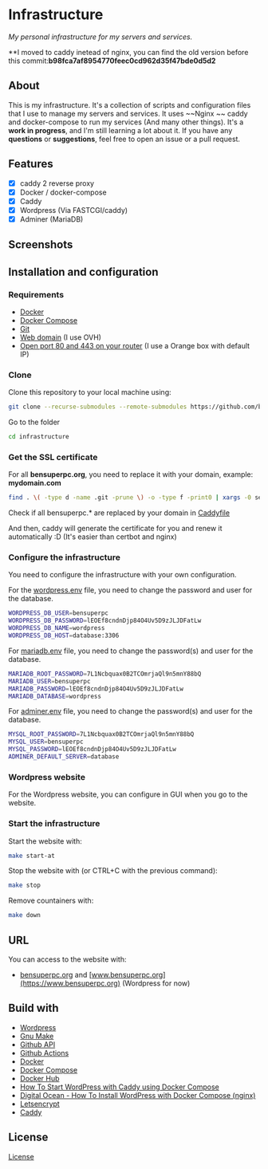 # Infrastructure

_My personal infrastructure for my servers and services._

**I moved to caddy inetead of nginx, you can find the old version before this commit:**b98fca7af8954770feec0cd962d35f47bde0d5d2**

## About

This is my infrastructure. It's a collection of scripts and configuration files that I use to manage my servers and services.
It uses ~~Nginx ~~ caddy and docker-compose to run my services (And many other things).
It's a **work in progress**, and I'm still learning a lot about it.
If you have any **questions** or **suggestions**, feel free to open an issue or a pull request.

## Features

- [x] caddy 2 reverse proxy
- [x] Docker / docker-compose
- [x] Caddy
- [x] Wordpress (Via FASTCGI/caddy)
- [x] Adminer (MariaDB)

## Screenshots

## Installation and configuration

### Requirements

- [Docker](https://docs.docker.com/install/)
- [Docker Compose](https://docs.docker.com/compose/install/)
- [Git](https://git-scm.com/book/en/v2/Getting-Started-Installing-Git)
- [Web domain](https://www.ovh.com/world/domains/) (I use OVH)
- [Open port 80 and 443 on your router](http://192.168.0.1/) (I use a Orange box with default IP)

### Clone

Clone this repository to your local machine using:

```sh
git clone --recurse-submodules --remote-submodules https://github.com/bensuperpc/infrastructure.git
```

Go to the folder

```sh
cd infrastructure
```

### Get the SSL certificate

For all **bensuperpc.org**, you need to replace it with your domain, example: **mydomain.com**

```sh
find . \( -type d -name .git -prune \) -o -type f -print0 | xargs -0 sed -i 's/bensuperpc.org/mydomain.com/g'
```

Check if all bensuperpc.* are replaced by your domain in [Caddyfile](caddy/wordpress/Caddyfile)

And then, caddy will generate the certificate for you and renew it automatically :D (It's easier than certbot and nginx)

### Configure the infrastructure

You need to configure the infrastructure with your own configuration.

For the [wordpress.env](env/wordpress.env) file, you need to change the password and user for the database.

```sh
WORDPRESS_DB_USER=bensuperpc
WORDPRESS_DB_PASSWORD=lEOEf8cndnDjp84O4Uv5D9zJLJDFatLw
WORDPRESS_DB_NAME=wordpress
WORDPRESS_DB_HOST=database:3306
```

For [mariadb.env](env/mariadb.env) file, you need to change the password(s) and user for the database.
    
```sh
MARIADB_ROOT_PASSWORD=7L1Ncbquax0B2TCOmrjaQl9n5mnY88bQ
MARIADB_USER=bensuperpc
MARIADB_PASSWORD=lEOEf8cndnDjp84O4Uv5D9zJLJDFatLw
MARIADB_DATABASE=wordpress
```

For [adminer.env](env/adminer.env) file, you need to change the password(s) and user for the database.

```sh
MYSQL_ROOT_PASSWORD=7L1Ncbquax0B2TCOmrjaQl9n5mnY88bQ
MYSQL_USER=bensuperpc
MYSQL_PASSWORD=lEOEf8cndnDjp84O4Uv5D9zJLJDFatLw
ADMINER_DEFAULT_SERVER=database
```

### Wordpress website

For the Wordpress website, you can configure in GUI when you go to the website.

### Start the infrastructure

Start the website with:

```sh
make start-at
```

Stop the website with (or CTRL+C with the previous command):

```sh
make stop
```

Remove countainers with:

```sh
make down
```

## URL

You can access to the website with:

- [bensuperpc.org](https://bensuperpc.org) and [www.bensuperpc.org](https://www.bensuperpc.org) (Wordpress for now)

## Build with

- [Wordpress](https://wordpress.org/)
- [Gnu Make](https://www.gnu.org/software/make/)
- [Github API](https://docs.github.com/en/rest)
- [Github Actions](https://docs.github.com/en/actions)
- [Docker](https://www.docker.com/)
- [Docker Compose](https://docs.docker.com/compose/)
- [Docker Hub](https://hub.docker.com/)
- [How To Start WordPress with Caddy using Docker Compose](https://minhcung.me/how-to-start-wordpress-with-caddy-using-docker-compose-3d31bb9ef88b)
- [Digital Ocean - How To Install WordPress with Docker Compose (nginx)](https://www.digitalocean.com/community/tutorials/how-to-install-wordpress-with-docker-compose)
- [Letsencrypt](https://letsencrypt.org/)
- [Caddy](https://caddyserver.com/)

## License

[License](LICENSE)
